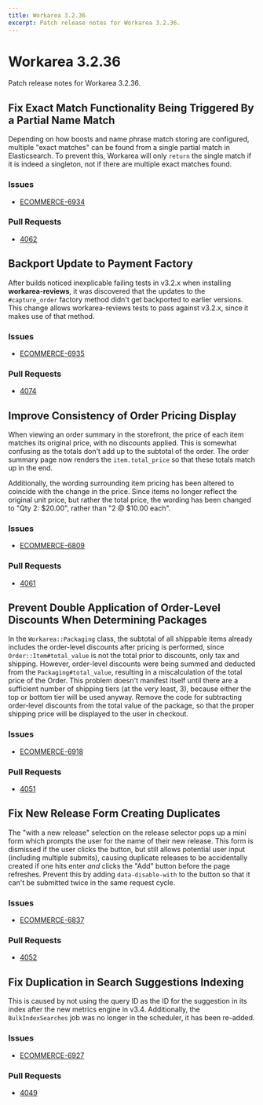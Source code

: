 ```yaml
---
title: Workarea 3.2.36
excerpt: Patch release notes for Workarea 3.2.36.
---
```


# Workarea 3.2.36

Patch release notes for Workarea 3.2.36.

## Fix Exact Match Functionality Being Triggered By a Partial Name Match

Depending on how boosts and name phrase match storing are configured,
multiple "exact matches" can be found from a single partial match in
Elasticsearch. To prevent this, Workarea will only `return` the single
match if it is indeed a singleton, not if there are multiple exact
matches found.

### Issues

- [ECOMMERCE-6934](https://jira.tools.weblinc.com/browse/ECOMMERCE-6934)

### Pull Requests

- [4062](https://stash.tools.weblinc.com/projects/WL/repos/workarea/pull-requests/4062/overview)

## Backport Update to Payment Factory

After builds noticed inexplicable failing tests in v3.2.x when
installing **workarea-reviews**, it was discovered that the updates to
the `#capture_order` factory method didn't get backported to earlier
versions. This change allows workarea-reviews tests to pass against
v3.2.x, since it makes use of that method.

### Issues

- [ECOMMERCE-6935](https://jira.tools.weblinc.com/browse/ECOMMERCE-6935)

### Pull Requests

- [4074](https://stash.tools.weblinc.com/projects/WL/repos/workarea/pull-requests/4074/overview)

## Improve Consistency of Order Pricing Display

When viewing an order summary in the storefront, the price of each item
matches its original price, with no discounts applied. This is somewhat
confusing as the totals don't add up to the subtotal of the order. The
order summary page now renders the `item.total_price` so that these
totals match up in the end.

Additionally, the wording surrounding item pricing has been altered to
coincide with the change in the price. Since items no longer reflect the
original unit price, but rather the total price, the wording has been
changed to "Qty 2: $20.00", rather than "2 @ $10.00 each".

### Issues

- [ECOMMERCE-6809](https://jira.tools.weblinc.com/browse/ECOMMERCE-6809)

### Pull Requests

- [4061](https://stash.tools.weblinc.com/projects/WL/repos/workarea/pull-requests/4061/overview)

## Prevent Double Application of Order-Level Discounts When Determining Packages

In the `Workarea::Packaging` class, the subtotal of all shippable items
already includes the order-level discounts after pricing is performed,
since `Order::Item#total_value` is not the total prior to discounts,
only tax and shipping. However, order-level discounts were being
summed and deducted from the `Packaging#total_value`, resulting in a
miscalculation of the total price of the Order. This problem doesn't
manifest itself until there are a sufficient number of shipping tiers
(at the very least, 3), because either the top or bottom tier will be
used anyway. Remove the code for subtracting order-level discounts from
the total value of the package, so that the proper shipping price will
be displayed to the user in checkout.

### Issues

- [ECOMMERCE-6918](https://jira.tools.weblinc.com/browse/ECOMMERCE-6918)

### Pull Requests

- [4051](https://stash.tools.weblinc.com/projects/WL/repos/workarea/pull-requests/4051/overview)

## Fix New Release Form Creating Duplicates

The "with a new release" selection on the release selector pops up a
mini form which prompts the user for the name of their new release. This
form is dismissed if the user clicks the button, but still allows
potential user input (including multiple submits), causing duplicate
releases to be accidentally created if one hits enter _and_ clicks the
"Add" button before the page refreshes. Prevent this by adding
`data-disable-with` to the button so that it can't be submitted twice in
the same request cycle.

### Issues

- [ECOMMERCE-6837](https://jira.tools.weblinc.com/browse/ECOMMERCE-6837)

### Pull Requests

- [4052](https://stash.tools.weblinc.com/projects/WL/repos/workarea/pull-requests/4052/overview)

## Fix Duplication in Search Suggestions Indexing

This is caused by not using the query ID as the ID for the suggestion in
its index after the new metrics engine in v3.4. Additionally, the
`BulkIndexSearches` job was no longer in the scheduler, it has been
re-added.

### Issues

- [ECOMMERCE-6927](https://jira.tools.weblinc.com/browse/ECOMMERCE-6927)

### Pull Requests

- [4049](https://stash.tools.weblinc.com/projects/WL/repos/workarea/pull-requests/4049/overview)

